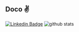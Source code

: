 ## Doco :v:
[![Linkedin Badge](https://img.shields.io/badge/LinkedIn-0077B5?style=for-the-badge&logo=linkedin&logoColor=white)](https://www.linkedin.com/in/vgrajanda/)
![github stats](https://github-readme-stats.vercel.app/api?username=vgrajanda&show_icons=true)
